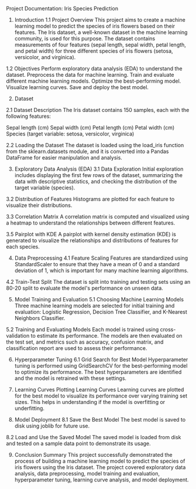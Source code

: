 Project Documentation: Iris Species Prediction
1. Introduction
1.1 Project Overview
This project aims to create a machine learning model to predict the species of iris flowers based on their features.
The Iris dataset, a well-known dataset in the machine learning community, is used for this purpose.
The dataset contains measurements of four features (sepal length, sepal width, petal length, and petal width) for three different species of iris flowers (setosa, versicolor, and virginica).

1.2 Objectives
Perform exploratory data analysis (EDA) to understand the dataset.
Preprocess the data for machine learning.
Train and evaluate different machine learning models.
Optimize the best-performing model.
Visualize learning curves.
Save and deploy the best model.

2. Dataset
   
2.1 Dataset Description
The Iris dataset contains 150 samples, each with the following features:

Sepal length (cm)
Sepal width (cm)
Petal length (cm)
Petal width (cm)
Species (target variable: setosa, versicolor, virginica)

2.2 Loading the Dataset
The dataset is loaded using the load_iris function from the sklearn.datasets module, and it is converted into a Pandas DataFrame for easier manipulation and analysis.

3. Exploratory Data Analysis (EDA)
3.1 Data Exploration
Initial exploration includes displaying the first few rows of the dataset, summarizing the data with descriptive statistics, and checking the distribution of the target variable (species).

3.2 Distribution of Features
Histograms are plotted for each feature to visualize their distributions.

3.3 Correlation Matrix
A correlation matrix is computed and visualized using a heatmap to understand the relationships between different features.

3.5 Pairplot with KDE
A pairplot with kernel density estimation (KDE) is generated to visualize the relationships and distributions of features for each species.

4. Data Preprocessing
4.1 Feature Scaling
Features are standardized using StandardScaler to ensure that they have a mean of 0 and a standard deviation of 1, which is important for many machine learning algorithms.

4.2 Train-Test Split
The dataset is split into training and testing sets using an 80-20 split to evaluate the model's performance on unseen data.

5. Model Training and Evaluation
5.1 Choosing Machine Learning Models
Three machine learning models are selected for initial training and evaluation: Logistic Regression, Decision Tree Classifier, and K-Nearest Neighbors Classifier.

5.2 Training and Evaluating Models
Each model is trained using cross-validation to estimate its performance. The models are then evaluated on the test set, and metrics such as accuracy, confusion matrix, and classification report are used to assess their performance.

6. Hyperparameter Tuning
6.1 Grid Search for Best Model
Hyperparameter tuning is performed using GridSearchCV for the best-performing model to optimize its performance. The best hyperparameters are identified and the model is retrained with these settings.

7. Learning Curves
 Plotting Learning Curves
Learning curves are plotted for the best model to visualize its performance over varying training set sizes. This helps in understanding if the model is overfitting or underfitting.

8. Model Deployment
8.1 Save the Best Model
The best model is saved to disk using joblib for future use.

8.2 Load and Use the Saved Model
The saved model is loaded from disk and tested on a sample data point to demonstrate its usage.

9. Conclusion
 Summary
This project successfully demonstrated the process of building a machine learning model to predict the species of iris flowers using the Iris dataset. The project covered exploratory data analysis, data preprocessing, model training and evaluation, hyperparameter tuning, learning curve analysis, and model deployment.
